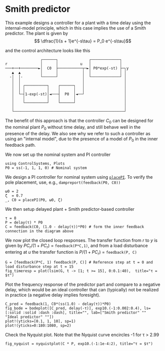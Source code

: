 # Smith predictor
This example designs a controller for a plant with a time delay using the internal-model principle, which in this case implies the use of a Smith predictor. The plant is given by
$$ \dfrac{1}{s + 1}e^{-s\tau} = P_0 e^{-s\tau}$$

and the control architecture looks like this
```
                ┌──────┐              ┌─────────────┐
r               │      │          u   │             │
───+──+────────►│  C0  ├───────────┬─►│ P0*exp(-st) ├─┐y
   ▲  ▲         │      │           │  │             │ │
  -│  │-        └──────┘           │  └─────────────┘ │
   │  │                            │                  │
   │  │ ┌──────────┐    ┌──────┐   │                  │
   │  │ │          │    │      │   │                  │
   │  └─┤1-exp(-st)│◄───┤  P0  │◄──┘                  │
   │    │          │    │      │                      │
   │    └──────────┘    └──────┘                      │
   │                                                  │
   └──────────────────────────────────────────────────┘
```
The benefit of this approach is that the controller $C_0$ can be designed for the nominal plant $P_0$ without time delay, and still behave well in the presence of the delay. We also see why we refer to such a controller as using an "internal model", due to the presence of a model of $P_0$ in the inner feedback path.

We now set up the nominal system and PI controller

```@example smith
using ControlSystems, Plots
P0 = ss(-1, 1, 1, 0) # Nominal system
```

We design a PI controller for nominal system using [`placePI`](@ref). To verify the pole placement, use, e.g., `dampreport(feedback(P0, C0))`
```@example smith
ω0 = 2
ζ  = 0.7
_, C0 = placePI(P0, ω0, ζ)
```
We then setup delayed plant + Smith predictor-based controller
```@example smith
τ = 8
P = delay(τ) * P0
C = feedback(C0, (1.0 - delay(τ))*P0) # form the inner feedback connection in the diagram above
```
We now plot the closed loop responses. The transfer function from $r$ to $y$ is given by $PC_r/(1+PC_r)$ = `feedback(P*C,1)`, and from a load disturbance entering at $u$ the transfer function is $P/(1+PC_r)$ = `feedback(P, C)`
```@example smith
G = [feedback(P*C, 1) feedback(P, C)] # Reference step at t = 0 and load disturbance step at t = 15
fig_timeresp = plot(lsim(G, t -> [1; t >= 15], 0:0.1:40),  title="τ = $τ")
```
Plot the frequency response of the predictor part and compare to a negative delay, which would be an ideal controller that can (typically) not be realized in practice (a negative delay implies foresight). 
```@example smith
C_pred = feedback(1, C0*(ss(1.0) - delay(τ))*P0)
fig_bode = bodeplot([C_pred, delay(-τ)], exp10.(-1:0.002:0.4), ls=[:solid :solid :dash :dash], title="", lab=["Smith predictor" "" "Ideal predictor" ""])
plot!(yticks=[0.1, 1, 10], sp=1)
plot!(yticks=0:180:1080, sp=2)
```
Check the Nyquist plot. Note that the Nyquist curve encircles -1 for τ > 2.99
```@example smith
fig_nyquist = nyquistplot(C * P, exp10.(-1:1e-4:2), title="τ = $τ")
```
